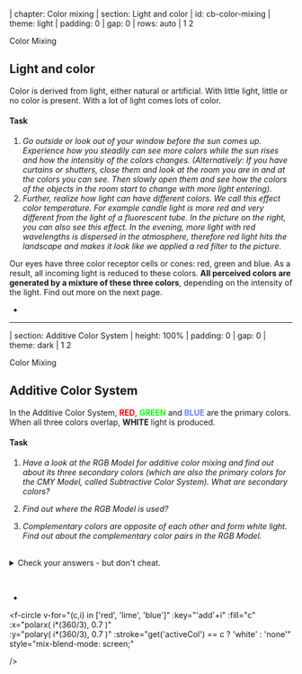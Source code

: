 | chapter: Color mixing
| section: Light and color
| id: cb-color-mixing
| theme: light
| padding: 0
| gap: 0
| rows: auto
| 1 2

<!-- ##### EXPLAIN  -->
<section>

<caption>Color Mixing</caption>

## Light and color

<!-- <f-hr style="margin:var(--base6) 0" /> -->

Color is derived from light, either natural or artificial. With little light, little or no color is present. With a lot of light comes lots of color.

#### Task

1. *Go outside or look out of your window before the sun comes up. Experience how you steadily can see more colors while the sun rises and how the intensitiy of the colors changes. (Alternatively: If you have curtains or shutters, close them and look at the room you are in and at the colors you can see. Then slowly open them and see how the colors of the objects in the room start to change with more light entering).*
2. *Further, realize how light can have different colors. We call this effect <var>color temperature</var>. For example candle light is more red and very different from the light of a fluorescent tube. In the picture on the right, you can also see this effect. In the evening, more light with red wavelengths is dispersed in the atmosphere, therefore red light hits the landscape and makes it look like we applied a red filter to the picture.*

Our eyes have three color receptor cells or cones: red, green and blue. As a result, all incoming light is reduced to these colors. **All perceived colors are generated by a mixture of these three colors**, depending on the intensity of the light. Find out more on the next page.

<f-next-button title="Additive Color"  style="margin: var(--base6) 0" />

</section>

-

<f-image src="./images/color_blindness_accessibility_20--opt.jpg" style="background-position:50% 50%; min-height: 90vh;" />


<!-- <figure style="width:100%; height:100%; display:flex; justify-content:center; align-items: center; margin: 0;">
  <img src="./images/color_blindness_accessibility_20--opt.jpg" />
</figure> -->

---








| section: Additive Color System
| height: 100%
| padding: 0
| gap: 0
| theme: dark
| 1 2

<section style="padding:var(--content-padding)">

<!-- ##### EXPLAIN  -->
<caption>Color Mixing</caption>

## Additive Color System

In the Additive Color System, **<span style="color:red;" v-on:mouseover="set('activeCol', 'red')">RED</span>**, **<span style="color:lime;" v-on:mouseover="set('activeCol', 'lime')">GREEN</span>** and **<span style="color:hsl(230, 100%, 70%);" v-on:mouseover="set('activeCol', 'blue')">BLUE</span>** are the primary colors. When all three colors overlap, **WHITE** light is produced.

#### Task

1. *Have a look at the RGB Model for additive color mixing and find out about its three secondary colors (which are also the primary colors for the CMY Model, called Subtractive Color System). What are secondary colors?*

2. *Find out where the RGB Model is used?*

3. *Complementary colors are opposite of each other and form white light. Find out about the complementary color pairs in the RGB Model.*

<br>

<details>
	<summary>Check your answers - but don't cheat.</summary>
 
**Answer key**
 
1. The three secondary colors are: Magenta (mixed through red and blue light), Cyan (mixed through green and blue light) and yellow (mixed through red and green light).

2. Typical RGB input devices are color TV and video cameras, image scanners and digital cameras. Typical RGB output devices are TV sets of various technologies (CRT, LCD, plasma, OLED, quantum dots…), computer and mobile phone displays, video projectors, multicolor LED displays and large screens such as JumboTron. Color printers, on the other hand are not RGB devices, but subtractive color devices (typically CMYK color model).
If you want to find out about the subtractive color model, see this [wikipedia text on the subtractive color model](https://en.wikipedia.org/wiki/Subtractive_color).

3. Green and Magenta, Blue and Yellow, Red and Cyan.

</details>

&nbsp;

<f-next-button title="RGB Task"  />

</section>

-

<div style="background-color:var(--black); height:100vh; position:sticky; top:0;">

<f-scene responsive>
  
  <f-circle 
    v-for="(c,i) in ['red', 'lime', 'blue']" 
    :key="'add'+i"
    :fill="c" 
    :x="polarx( i*(360/3), 0.7 )"  
    :y="polary( i*(360/3), 0.7 )" 
    :stroke="get('activeCol') == c ? 'white' : 'none'"
    style="mix-blend-mode: screen;"
    
  />

</f-scene>

</div>

---






| section: TASK: Mix RGB Colors
| cols: 3fr 2fr
| rows: auto
| padding: 0
| 1 2

<section style="padding:var(--content-padding)">

<caption>Color Mixing</caption>

## Mix RGB Colors

Now that you know about the RGB color system, **look at these two colors**. They are both made up in parts of red, green and blue.


#### Task

1. *In your mind, try to disassemble them into their three color components (red, green and blue). How much red, green and blue would you need to create these colors? A lot? Only little?*

2. *Take some notes of your assumptions. Test your ideas on the next page.*

&nbsp;

**To get you started, here is some information about the RGB color system's values.**

<details>
	
<summary>How does the RGB system work when I want to pick a color?</summary>
	
When you pick a color in the RGB color model, depending on the layout you can always see three sliders or forms where you can fill in numbers manually. Three because we need one for each channel/color: Red, Green and Blue.
The values that you can pick go from 0 (for no light, 0%) to 255 (for full light, 100%).
If you have the value 255,0,0, this means that you get a very bright red.
	
<figure style="width:100%; height:100%; display:flex; justify-content:center; align-items: flex-start; margin: 0;">
	<img src="./images/cvd_rgb_picker.jpg" />
</figure>
      
Of course I can pick whatever color I want, therefore I can alter the values in all three channels randomly until I get the color I want. See in the following example:
	
<figure style="width:100%; height:100%; display:flex; justify-content:center; align-items: flex-start; margin: 0;">
	<img src="./images/cvd_rgb_picker2.jpg" />
</figure>
	
For those of you, who already know their way around bits and bytes, this means that we have 8 bits per channel, therefore we get (256 x 256 x 256 = )  16777216 combinations of R, G and B, therefore over 16 million different colors that we can display. Neat, isn't it?
	
	
</details>


&nbsp;

<f-next-button />

</section>

-

<div style="position:sticky; top:0; height:100vh; width:100%; display: flex; flex-direction:column;">
  <div style="background: rgb( 255 , 0, 255 ); flex: 1 1 50%;"></div>
  <div style="background: rgb( 255 , 201, 53 ); flex: 1 1 50%;"></div>
</div>

---








| rows: auto
| 1 1
| 2 3
| 4 4

<!-- ##### EXPLAIN  -->

<caption>Color Mixing</caption>

## Mix RGB Colors

Now, **check your assumptions** by adjusting the RGB controllers so that you receive a color that is as similar as possible to the given example. <br> But **first think**, then pull the sliders.

-

<div>
  <f-scene responsive width="600" height="300">
    <f-box 
      width="6"
      height="12"
      stroke="none"
      x="-2"
      :fill="rgb( get('r1', 0) , get('g1', 0), get('b1', 0) )"
    />
    <f-box 
      width="4"
      height="12"
      x="2"
      stroke="none"
      :fill="rgb( 255 , 0, 255 )"
    />
  </f-scene>
  <f-slider set="r1" from="0" to="255" integer title="R" />
  <f-slider set="g1" from="0" to="255" integer title="G" />
  <f-slider set="b1" from="0" to="255" integer title="B" />
</div>

-

<div>
  <!-- <f-scene width="600" height="300" style="width:100%; height:40vh;"> -->
  <f-scene responsive width="600" height="300">
    <f-box 
      width="6"
      height="12"
      stroke="none"
      x="-2"
      :fill="rgb( get('r2', 0) , get('g2', 0), get('b2', 0) )"
    />
    <f-box 
      width="4"
      height="12"
      x="2"
      stroke="none"
      :fill="rgb( 255 , 201, 53 )"
    />
  </f-scene>
  <f-slider set="r2" from="0" to="255" integer title="R" />
  <f-slider set="g2" from="0" to="255" integer title="G" />
  <f-slider set="b2" from="0" to="255" integer title="B" />
</div>

-

<f-next-button  />
